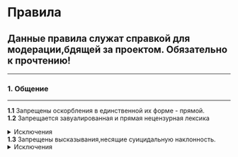 # Правила
## Данные правила служат справкой для модерации,бдящей за проектом. Обязательно к прочтению!
---
### 1. Общение  
---  
__1.1__ Запрещены оскорбления в единственной их форме - прямой.  
__1.2__ Запрещается завуалированная и прямая нецензурная лексика  
<details>  
<summary>Исключения</summary>  
  <b>1</b> Ролеплэй ситуации,требующие отыгровки с данном видом выражений (те же похищения бандами)
<br>   
  <b>2</b> Ролеплэй ситуации в обычном бытие (например,половой контакт)  
</details>  
<b>1.3</b> Запрещены высказывания,несящие суицидальную наклонность.
<details>
<summary>Исключения</summary>
<b>1</b> Ролеплэй ситуации,требующие размышления в данном русле для отыгровки роли.
<br>
<b>2</b> Использование,как элемент сатиры.
</details>
